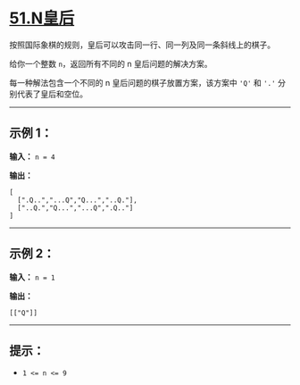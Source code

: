 # [51.N皇后](https://leetcode.cn/problems/n-queens/description)

按照国际象棋的规则，皇后可以攻击同一行、同一列及同一条斜线上的棋子。

给你一个整数 `n`，返回所有不同的 n 皇后问题的解决方案。

每一种解法包含一个不同的 n 皇后问题的棋子放置方案，该方案中 `'Q'` 和 `'.'` 分别代表了皇后和空位。

---

## 示例 1：

**输入：** `n = 4`

**输出：**
```
[
  [".Q..","...Q","Q...","..Q."],
  ["..Q.","Q...","...Q",".Q.."]
]
```

---

## 示例 2：

**输入：** `n = 1`

**输出：**
```
[["Q"]]
```

---

## 提示：

- `1 <= n <= 9` 